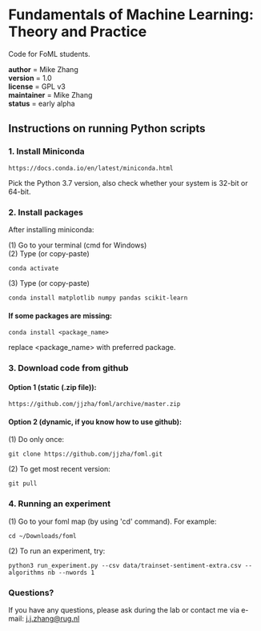 # Fundamentals of Machine Learning: Theory and Practice

Code for FoML students.

__author__ = Mike Zhang  
__version__ = 1.0  
__license__ = GPL v3  
__maintainer__ = Mike Zhang  
__status__ = early alpha  

## Instructions on running Python scripts
### 1. Install Miniconda

    https://docs.conda.io/en/latest/miniconda.html    
Pick the Python 3.7 version, also check whether your system is 32-bit or 64-bit.  

### 2. Install packages

After installing miniconda:  

(1) Go to your terminal (cmd for Windows)  
(2) Type (or copy-paste)  

    conda activate  

(3) Type (or copy-paste)  

    conda install matplotlib numpy pandas scikit-learn  

#### If some packages are missing:  

    conda install <package_name>  

replace <package_name> with preferred package.

### 3. Download code from github

#### Option 1 (static (.zip file)):  
    https://github.com/jjzha/foml/archive/master.zip  

#### Option 2 (dynamic, if you know how to use github):  
(1) Do only once:  

    git clone https://github.com/jjzha/foml.git  

(2) To get most recent version:  

    git pull

### 4. Running an experiment

(1) Go to your foml map (by using 'cd' command). For example:  

    cd ~/Downloads/foml

(2) To run an experiment, try:  

    python3 run_experiment.py --csv data/trainset-sentiment-extra.csv --algorithms nb --nwords 1

### Questions?

If you have any questions, please ask during the lab or contact me via e-mail:
    j.j.zhang@rug.nl
